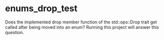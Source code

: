 # enums_drop_test

Does the implemented drop member function of the std::ops::Drop trait get called after being moved into an enum? 
Running this project will answer this question.
